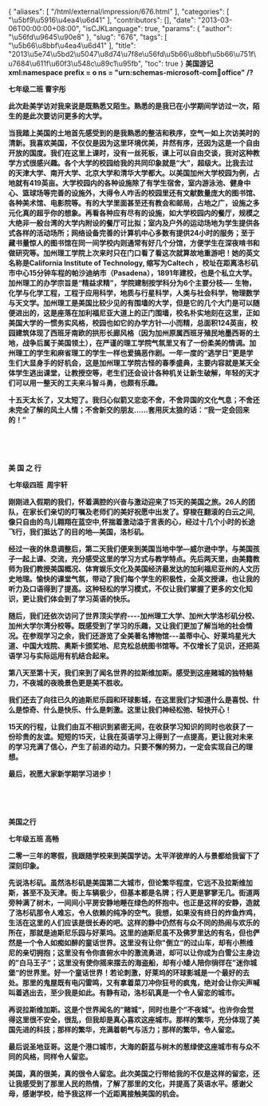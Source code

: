 {
    "aliases": [
        "/html/external/impression/676.html"
    ],
    "categories": [
        "\u5bf9\u5916\u4ea4\u6d41"
    ],
    "contributors": [],
    "date": "2013-03-06T00:00:00+08:00",
    "isCJKLanguage": true,
    "params": {
        "author": "\u56fd\u9645\u90e8"
    },
    "slug": "676",
    "tags": [
        "\u5b66\u8bbf\u4ea4\u6d41"
    ],
    "title": "2013\u5e74\u5bd2\u5047\u8d74\u7f8e\u56fd\u5b66\u8bbf\u5b66\u751f\u7684\u611f\u60f3\u548c\u89c1\u95fb",
    "toc": true
}
**美国游记xml:namespace prefix = o ns = "urn:schemas-microsoft-com:office:office" /?**

**七年级二班 曹宇彤**

**此次赴美学访对我来说是既熟悉又陌生。熟悉的是我已在小学期间学访过一次，陌生的是此次要访问更多的大学。**

**当我踏上美国的土地首先感受到的是我熟悉的整洁和秩序，空气一如上次访美时的清新。我喜欢美国，不仅仅是因为这里环境优美，井然有序，还因为这是一个自由开放的国度。我们在这里上课时，没有一丝死板，课上可以自由交谈，我对这种教学方式很感兴趣。各个大学的校园给我的共同印象就是“大”，超级大。比我去过的天津大学、南开大学、北京大学和清华大学都大。以美国加州大学校园为例，占地就有419英亩。大学校园内的各种设施除了有学生宿舍，室内游泳池、健身中心、篮球场等完善的设施外，大得令人咋舌的校园里还有文献数量庞大的图书馆、各种美术馆、电影院等。有的大学里面甚至还有教会和邮局，占地之广，设施之多元化真的超乎你的想象。再看各种应有尽有的设施，如大学校园内的餐厅，规模之大绝非一般台湾的大学内附设的餐厅可比拟；室内及户外的运动场地为学生提供各式各样的活动场所；网络设备完善的计算机中心多数有提供24小时的服务；至于藏书量惊人的图书馆在同一间学校内则通常有好几个分馆，方便学生在深夜啃书和做研究等。加州理工学院上次来时只在门口看了看这次就算故地重游吧！她的英文名称是California Institute of Technology, 缩写为Caltech ，校址在距离洛杉矶市中心15分钟车程的帕沙迪纳市（Pasadena），1891年建校，也是个私立大学。加州理工的办学宗旨是“精益求精”，学院建制按学科分为6个主要分枝—- 生物，化学与化学工程，工程于应用科学，地质与行星科学，人类与社会科学，物理数学与天文学。加州理工是美国比较少见的有围墙的大学，但是它的几个大门是可以随便进出的，这是座落在加利福尼亚大道上的正门围墙，校名朴实地刻在这里，正如美国大学的一惯务实风格，校园也如它的办学方针—小而精，总面积124英亩，校园建筑体现了西班牙南欧的拱形长廊风格（因为加州原属西班牙殖民地墨西哥的土地，战争后属于美国领土），在严谨的理工学院气氛里又有了一份柔美的情调。加州理工的学生和麻省理工的学生一样也爱搞恶作剧。一年一度的“逃学日”更是学生们大显身手的好机会，这是加州理工学院古怪的春季盛典，主要内容就是某天全体学生逃出课堂，让教授空等，老生们还会设计各种机关让新生破解，年轻的天才们可以用一整天的工夫来斗智斗勇，也颇有乐趣。**

**十五天太长了，又太短了。我归心似箭又恋恋不舍，不舍异国的文化气息；不舍还未完全了解的风土人情；不舍新交的朋友……套用灰太狼的话：“我一定会回来的！”**

 

 

 **美 国 之 行**

**七年级四班  周宇轩**

**刚刚进入假期的我们，怀着满腔的兴奋与激动迎来了15天的美国之旅。26人的团队，在家长们亲切的叮嘱及老师们的美好祝愿中出发了。穿梭在翻滚的白云之间,像只自由的鸟儿翱翔在蓝空中,怀揣着激动溢于言表的心，经过十几个小时的长途飞行，我们抵达了的目的地—美国，洛杉矶。**

**经过一夜的休息调整后，第二天我们便来到美国当地中学—威尔逊中学，与美国孩子一起上课、交流，充分感受这里的学习方式与教学特点。先后两天里，由美籍教师为我们教授美国概况、体育娱乐文化及美国经济最发达的加利福尼亚州的人文历史地理。愉快的课堂气氛，带动了我们每个学生的积极性，全英文授课，也让我的听力及口语得到了提高。这种轻松的学习模式，不仅让我们掌握了更多的文化知识，更让我们体会到了学习英语的快乐。**

**随后，我们还依次访问了世界顶尖学府----加州理工大学、加州大学洛杉矶分校、加州大学尔湾分校等。既感受到了学习的乐趣，又让我们更加了解当地的社会情况。在参观学习之余，我们还游览了全美著名博物馆---盖蒂中心、好莱坞星光大道、中国大戏院、奥斯卡颁奖地、尼克松总统图书馆等。不仅增长了见识，还把英语学习与实际运用有机结合起来。**

**第八天至第十天，我们来到了闻名世界的拉斯维加斯。感受到这座赌城的独特魅力，不夜城的夜晚景色更是美不胜收。**

**我们还去了向往已久的迪斯尼乐园和环球影城，在这里我们才知道什么是喜悦、什么是惊奇、什么是快乐、什么是刺激。这里让我们神经松弛、轻快开心！**

**15天的行程，让我们由互不相识到紧密无间，在收获学习知识的同时也收获了一份珍贵的友谊。短短的15天，让我在英语学习上得到了一点提高，更让我对未来的学习充满了信心，产生了前进的动力。只要不懈的努力，一定会实现自己的理想。**

**最后，祝愿大家新学期学习进步！**

 

 

 **美国之行**

**七年级五班 高畅**

**二零一三年的寒假，我跟随学校来到美国学访。太平洋彼岸的人与景都给我留下了深刻印象。**

**先说洛杉矶。虽然洛杉矶是美国第二大城市，但论繁华程度，它远不及拉斯维加斯，甚至不及天津。街上车辆极少，但基本都是名牌；行人更是寥寥无几。街道两旁种满了树木，一间间小平房安静地睡在绿色的怀抱中。也正是这样的安静，造就了洛杉矶那令人难忘，令人依赖的纯净的空气。我想，如果没有终日的炸鱼炸鸡，生活在这里的人们应该是很长寿的吧。这样的静中仍然有与众不同的热闹与欢乐的所在，那就是迪斯尼乐园与好莱坞。这里的迪斯尼虽不及佛罗里达的有名，但也俨然是一个令人如痴如醉的童话世界。这里没有让你"倒立“的过山车，却有小熊维尼的亲切拥抱；这里没有令你直俯水中的激流勇进，却可以让你成为白雪公主身边的”白马王子“；这里没有使你摇来摆去的海盗船，却有小矮人陪你徜徉在”迷你城堡“的世界里。好一个童话世界！若论刺激，好莱坞的环球影城是一个最好的去处。那里的鬼屋既有电闪雷鸣，又有拿着菜刀冲你狂号的疯鬼，绝对会让你尖声喊叫着逃出去，至少我是如此。有静有动，洛杉矶真是一个令人留恋的城市。**

**再说拉斯维加斯。这是个世界闻名的”赌城“，同时也是个”不夜城“。也许你会觉得这里很不安全，很乱，但我却是真心喜欢这座城市。那样的繁华，充分体现了美国先进的科技；那样的繁华，充满着朝气与活力；那样的繁华，令人留恋。**

**最后说圣地亚哥。这是个港口城市，大海的蔚蓝与树木的葱绿使这座城市有与众不同的风格，同样令人留恋。**

**美国，真的很美，真的很令人留恋。此次美国之行带给我的不仅是这样的留恋，还让我感受到了那里人民的热情，了解了那里的文化，并提高了英语水平。感谢父母，感谢学校，给予我这样一个近距离接触美国的机会。**

 

  

 